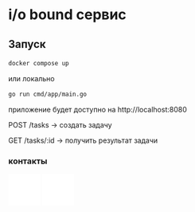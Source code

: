 # i/o bound сервис

## Запуск

```sh
docker compose up
```
или локально
```sh
go run cmd/app/main.go
```

приложение будет доступно на http://localhost:8080

POST /tasks    -> создать задачу

GET /tasks/:id -> получить результат задачи

### контакты
[![Telegram Icon](https://raw.githubusercontent.com/CLorant/readme-social-icons/main/large/light/telegram.svg)](https://t.me/PanHater)
[![medium-light-discord](https://raw.githubusercontent.com/CLorant/readme-social-icons/main/large/light/discord.svg)](https://discord.com/users/1249015796852719617)